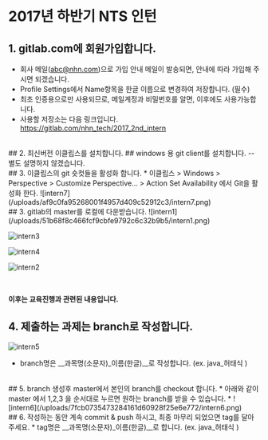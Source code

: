 2017년 하반기 NTS 인턴
======================

## 1. gitlab.com에 회원가입합니다. 
  * 회사 메일(abc@nhn.com)으로 가입 안내 메일이 발송되면, 안내에 따라 가입해 주시면 되겠습니다.
  * Profile Settings에서 Name항목을 한글 이름으로 변경하여 저장합니다. (필수)
  * 최초 인증용으로만 사용되므로, 메일계정과 비밀번호를 알면, 이후에도 사용가능합니다. 
  * 사용할 저장소는 다음 링크입니다.  <https://gitlab.com/nhn_tech/2017_2nd_intern>
  
<br/>
## 2. 최신버전 이클립스를 설치합니다. 
##  windows 용 git client를 설치합니다. -- 별도 설명하지 않겠습니다. 

<br/>
## 3. 이클립스의 git 숏컷들을 활성화 합니다. 
   * 이클립스 > Windows > Perspective > Customize Perspective... > Action Set Availability 에서 Git을 활성화 한다. 
![intern7](/uploads/af9c0fa95268001f4957d409c52912c3/intern7.png)

<br/>
## 3. gitlab의 master를 로컬에 다운받습니다. 
![intern1](/uploads/51b68f8c466fcf9cbfe9792c6c32b9b5/intern1.png)

![intern3](/uploads/07496898ea24009a04d521b99c164486/intern3.png)

![intern4](/uploads/64aaab703361159dcd4c5ce390266156/intern4.png)

![intern2](/uploads/a89baae7cf152c86f59e6e03f04a5f02/intern2.png)


<br/>

__이후는 교육진행과 관련된 내용입니다.__
## 4. 제출하는 과제는 branch로 작성합니다. 
![intern5](/uploads/58399a260f9c786bbe7ae76ae3d8e24f/intern5.png)
  * branch명은 __과목명(소문자)_이름(한글)__로 작성합니다. (ex. java_허태식 )

<br/>
## 5. branch 생성후 master에서  본인의 branch를 checkout 합니다.
  * 아래와 같이 master 에서 1,2,3 을 순서대로 누르면 원하는 branch를 받을 수 있습니다. 
  * 
![intern6](/uploads/7fcb0735473284161d60928f25e6e772/intern6.png)
  
<br/>
## 6. 작성하는 동안 계속 commit & push 하시고, 최종 마무리 되었으면 tag를 달아주세요.
  * tag명은 __과목명(소문자)_이름(한글)__로 합니다. (ex. java_허태식 )

